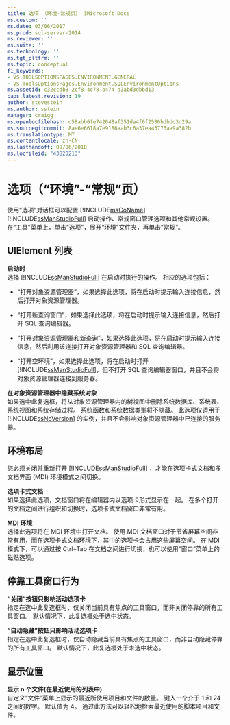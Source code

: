 ```yaml
---
title: 选项 （环境-常规页） |Microsoft Docs
ms.custom: ''
ms.date: 03/06/2017
ms.prod: sql-server-2014
ms.reviewer: ''
ms.suite: ''
ms.technology: ''
ms.tgt_pltfrm: ''
ms.topic: conceptual
f1_keywords:
- VS.TOOLSOPTIONSPAGES.ENVIRONMENT.GENERAL
- VS.ToolsOptionsPages.Environment.SQLEnvironmentOptions
ms.assetid: c32ccdb8-2cf8-4c78-b474-a3abd3dbbd13
caps.latest.revision: 19
author: stevestein
ms.author: sstein
manager: craigg
ms.openlocfilehash: d58abb6fe742648af351da4f6f2586bdbdd3d29a
ms.sourcegitcommit: 8ae6e6618a7e9186aab3c6a37ea43776aa9a382b
ms.translationtype: MT
ms.contentlocale: zh-CN
ms.lasthandoff: 09/06/2018
ms.locfileid: "43820213"
---
```

# <a name="options-environment-general-page"></a>选项（“环境”-“常规”页）
  使用“选项”对话框可以配置 [!INCLUDE[msCoName](../../includes/msconame-md.md)] [!INCLUDE[ssManStudioFull](../../includes/ssmanstudiofull-md.md)] 启动操作、常规窗口管理选项和其他常规设置。 在“工具”菜单上，单击“选项”，展开“环境”文件夹，再单击“常规”。  
  
## <a name="uielement-list"></a>UIElement 列表  
 **启动时**  
 选择 [!INCLUDE[ssManStudioFull](../../includes/ssmanstudiofull-md.md)] 在启动时执行的操作。 相应的选项包括：  
  
-   “打开对象资源管理器”，如果选择此选项，将在启动时提示输入连接信息，然后打开对象资源管理器。  
  
-   “打开新查询窗口”，如果选择此选项，将在启动时提示输入连接信息，然后打开 SQL 查询编辑器。  
  
-   “打开对象资源管理器和新查询”，如果选择此选项，将在启动时提示输入连接信息，然后利用该连接打开对象资源管理器和 SQL 查询编辑器。  
  
-   “打开空环境”，如果选择此选项，将在启动时打开 [!INCLUDE[ssManStudioFull](../../includes/ssmanstudiofull-md.md)]，但不打开 SQL 查询编辑器窗口，并且不会将对象资源管理器连接到服务器。  
  
 **在对象资源管理器中隐藏系统对象**  
 如果选中此复选框，将从对象资源管理器内的树视图中删除系统数据库、系统表、系统视图和系统存储过程。 系统函数和系统数据类型将不隐藏。 此选项仅适用于 [!INCLUDE[ssNoVersion](../../includes/ssnoversion-md.md)] 的实例，并且不会影响对象资源管理器中已连接的服务器。  
  
## <a name="environment-layout"></a>环境布局  
 您必须关闭并重新打开 [!INCLUDE[ssManStudioFull](../../includes/ssmanstudiofull-md.md)] ，才能在选项卡式文档和多文档界面 (MDI) 环境模式之间切换。  
  
 **选项卡式文档**  
 如果选择此选项，文档窗口将在编辑器内以选项卡形式显示在一起。 在多个打开的文档之间进行组织和切换时，选项卡式文档窗口非常有用。  
  
 **MDI 环境**  
 选择此选项将在 MDI 环境中打开文档。 使用 MDI 文档窗口对于节省屏幕空间非常有用，而在选项卡式文档环境下，其中的选项卡会占用这些屏幕空间。 在 MDI 模式下，可以通过按 Ctrl+Tab 在文档之间进行切换，也可以使用“窗口”菜单上的磁贴选项。  
  
## <a name="docked-tool-window-behavior"></a>停靠工具窗口行为  
 **“关闭”按钮只影响活动选项卡**  
 指定在选中此复选框时，仅关闭当前具有焦点的工具窗口，而非关闭停靠的所有工具窗口。 默认情况下，此复选框处于选中状态。  
  
 **“自动隐藏”按钮只影响活动选项卡**  
 指定在选中此复选框时，仅自动隐藏当前具有焦点的工具窗口，而非自动隐藏停靠的所有工具窗口。 默认情况下，此复选框处于未选中状态。  
  
## <a name="display"></a>显示位置  
 **显示 n 个文件(在最近使用的列表中)**  
 自定义“文件”菜单上显示的最近所使用项目和文件的数量。 键入一个介于 1 和 24 之间的数字。 默认值为 4。 通过此方法可以轻松地检索最近使用的脚本项目和文件。  
  
  
